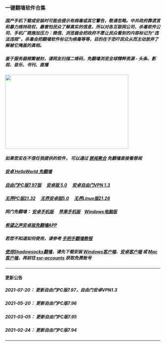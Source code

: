 ### 一键翻墙软件合集

##### 国产手机下载或安装时可能会提示有病毒或其它警告，敬请忽略。中共政府靠谎言和暴力维持政权，最害怕民众了解真实的信息，所以对各互联网公司、杀毒软件公司、手机厂商施加压力：微信、浏览器会把政府不愿让民众看到的内容标记为“违法违规”，杀毒会把翻墙软件标记为病毒等等，目的在于恐吓民众从而主动放弃了解被它掩盖的真相。


##### 鉴于服务器频繁被封，请网友扫描二维码，免翻墙浏览全球精粹资源 - 头条、影视、音乐、书刊、直播
<img src="http://gfw-breaker.win/videos/ogate.jpg" width="400px" height="240px"/>

##### 如果您实在不信任我提供的软件， 可以通过 [禁闻聚合](https://github.com/gfw-breaker/banned-news3/blob/master/README.md) 免翻墙直接看禁闻

##### [安卓 HelloWorld 免翻墙](https://github.com/gfw-breaker/HelloWorld/blob/master/README.md)

##### <a href="http://192.248.146.163:10000/videos/sw/fg797p.zip" targe="_blank">自由门PC版7.97版</a> &nbsp;  &nbsp; <a href="http://192.248.146.163:10000/videos/sw/fgma50.apk" targe="_blank">安卓版 5.0</a>  &nbsp;  &nbsp; <a href="http://192.248.146.163:10000/videos/sw/fgvpn.apk" targe="_blank">安卓自由门VPN 1.3</a>

##### <a href="http://192.248.146.163:10000/videos/sw/u2132.exe" targe="_blank">无界PC版21.32</a> &nbsp;  &nbsp; <a href="http://192.248.146.163:10000/videos/sw/um.apk" targe="_blank">无界安卓版5.0</a> &nbsp;  &nbsp; <a href="http://192.248.146.163:10000/videos/sw/u2126" targe="_blank">无界Linux版21.26</a>

##### 网门免翻墙： <a href="http://192.248.146.163:10000/videos/sw/oGate.apk" target="_blank">安卓手机版</a>  &nbsp;  &nbsp; <a href="https://testflight.apple.com/join/x1bytm91" target="_blank">苹果手机版</a>&nbsp;  &nbsp; <a href="https://cdn.jsdelivr.net/gh/opipe/up/oGate.zip" target="_blank">Windows电脑版</a>

##### <a href="http://192.248.146.163:10000/videos/sw/oHopea.apk" targe="_blank">希望之声安卓版免翻墙APP</a>

##### 若您不知道如何使用，请参考 [手把手翻墙教程](https://github.com/gfw-breaker/guides/wiki)

##### [使用Shadowsocks翻墙](https://github.com/gfw-breaker/guides/wiki)，请先下载安装 [Windows客户端](http://192.248.146.163:10000/videos/sw/Shadowsocks-4.1.6.zip?raw=true)、[安卓客户端](http://192.248.146.163:10000/videos/sw/shadowsocks--universal-4.7.4.apk?raw=true) 或 [Mac客户端](http://192.248.146.163:10000/videos/sw/ShadowsocksX-NG.app.1.8.2.zip?raw=true)，再前往 [ssr-accounts](https://github.com/gfw-breaker/ssr-accounts) 获取免费账号

-----
#### 更新公告

##### 2021-07-20： 更新自由门PC版7.97，自由门安卓VPN1.3
##### 2021-05-20： 更新自由门PC版7.96
##### 2021-03-05： 更新自由门PC版7.95
##### 2021-02-24： 更新自由门PC版7.94


----

<img src='http://gfw-breaker.win/nogfw.md' width='0px' height='0px'/>

